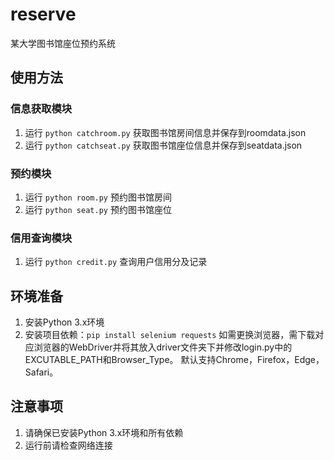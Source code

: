 # reserve
某大学图书馆座位预约系统

## 使用方法

### 信息获取模块
1. 运行 `python catchroom.py` 获取图书馆房间信息并保存到roomdata.json
2. 运行 `python catchseat.py` 获取图书馆座位信息并保存到seatdata.json

### 预约模块
1. 运行 `python room.py` 预约图书馆房间
2. 运行 `python seat.py` 预约图书馆座位

### 信用查询模块
1. 运行 `python credit.py` 查询用户信用分及记录

## 环境准备
1. 安装Python 3.x环境
2. 安装项目依赖：`pip install selenium requests`
如需更换浏览器，需下载对应浏览器的WebDriver并将其放入driver文件夹下并修改login.py中的EXCUTABLE_PATH和Browser_Type。
默认支持Chrome，Firefox，Edge，Safari。

## 注意事项
1. 请确保已安装Python 3.x环境和所有依赖
2. 运行前请检查网络连接
